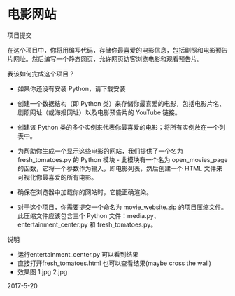 # 电影网站

项目提交

在这个项目中，你将用编写代码，存储你最喜爱的电影信息，包括剧照和电影预告片网址。然后编写一个静态网页，允许网页访客浏览电影和观看预告片。

我该如何完成这个项目？



- 如果你还没有安装 Python，请下载安装


- 创建一个数据结构（即 Python 类）来存储你最喜爱的电影，包括电影片名、剧照网址（或海报网址）以及电影预告片的 YouTube 链接。
- 创建该 Python 类的多个实例来代表你最喜爱的电影；将所有实例放在一个列表中。
- 为帮助你生成一个显示这些电影的网站，我们提供了一个名为 fresh_tomatoes.py 的 Python 模块 - 此模块有一个名为 open_movies_page的函数，它将一个参数作为输入，即电影列表，然后创建一个 HTML 文件来可视化你最喜爱的所有电影。
- 确保在浏览器中加载你的网站时，它能正确渲染。
- 对于这个项目，你需要提交一个命名为 movie_website.zip 的项目压缩文件。此压缩文件应该包含三个 Python 文件：media.py、entertainment_center.py 和 fresh_tomatoes.py。



说明

- 运行entertainment_center.py 可以看到结果
- 直接打开fresh_tomatoes.html 也可以查看结果(maybe cross the wall)
- 效果图 1.jpg 2.jpg


2017-5-20